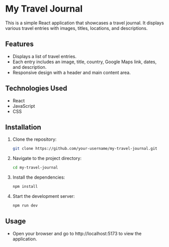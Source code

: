 # My Travel Journal

This is a simple React application that showcases a travel journal. It displays various travel entries with images, titles, locations, and descriptions.

## Features

-   Displays a list of travel entries.
-   Each entry includes an image, title, country, Google Maps link, dates, and description.
-   Responsive design with a header and main content area.

## Technologies Used

-   React
-   JavaScript
-   CSS

## Installation

1. Clone the repository:

    ```bash
    git clone https://github.com/your-username/my-travel-journal.git
    ```

2. Navigate to the project directory:

    ```bash
    cd my-travel-journal
    ```

3. Install the dependencies:

    ```bash
    npm install
    ```

4. Start the development server:

    ```bash
    npm run dev
    ```

## Usage

-   Open your browser and go to http://localhost:5173 to view the application.
